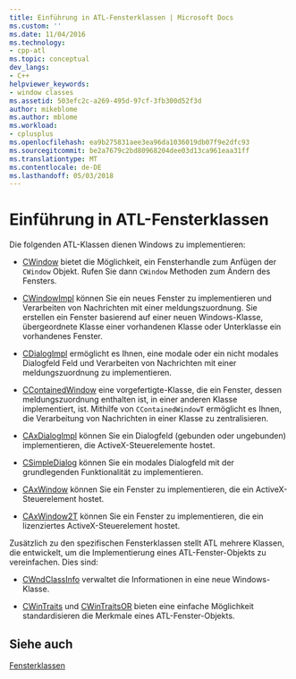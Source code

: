 ```yaml
---
title: Einführung in ATL-Fensterklassen | Microsoft Docs
ms.custom: ''
ms.date: 11/04/2016
ms.technology:
- cpp-atl
ms.topic: conceptual
dev_langs:
- C++
helpviewer_keywords:
- window classes
ms.assetid: 503efc2c-a269-495d-97cf-3fb300d52f3d
author: mikeblome
ms.author: mblome
ms.workload:
- cplusplus
ms.openlocfilehash: ea9b275831aee3ea96da1036019db07f9e2dfc93
ms.sourcegitcommit: be2a7679c2bd80968204dee03d13ca961eaa31ff
ms.translationtype: MT
ms.contentlocale: de-DE
ms.lasthandoff: 05/03/2018
---
```

# <a name="introduction-to-atl-window-classes"></a>Einführung in ATL-Fensterklassen
Die folgenden ATL-Klassen dienen Windows zu implementieren:  
  
-   [CWindow](../atl/reference/cwindow-class.md) bietet die Möglichkeit, ein Fensterhandle zum Anfügen der `CWindow` Objekt. Rufen Sie dann `CWindow` Methoden zum Ändern des Fensters.  
  
-   [CWindowImpl](../atl/reference/cwindowimpl-class.md) können Sie ein neues Fenster zu implementieren und Verarbeiten von Nachrichten mit einer meldungszuordnung. Sie erstellen ein Fenster basierend auf einer neuen Windows-Klasse, übergeordnete Klasse einer vorhandenen Klasse oder Unterklasse ein vorhandenes Fenster.  
  
-   [CDialogImpl](../atl/reference/cdialogimpl-class.md) ermöglicht es Ihnen, eine modale oder ein nicht modales Dialogfeld Feld und Verarbeiten von Nachrichten mit einer meldungszuordnung zu implementieren.  
  
-   [CContainedWindow](../atl/reference/ccontainedwindowt-class.md) eine vorgefertigte-Klasse, die ein Fenster, dessen meldungszuordnung enthalten ist, in einer anderen Klasse implementiert, ist. Mithilfe von `CContainedWindowT` ermöglicht es Ihnen, die Verarbeitung von Nachrichten in einer Klasse zu zentralisieren.  
  
-   [CAxDialogImpl](../atl/reference/caxdialogimpl-class.md) können Sie ein Dialogfeld (gebunden oder ungebunden) implementieren, die ActiveX-Steuerelemente hostet.  
  
-   [CSimpleDialog](../atl/reference/csimpledialog-class.md) können Sie ein modales Dialogfeld mit der grundlegenden Funktionalität zu implementieren.  
  
-   [CAxWindow](../atl/reference/caxwindow-class.md) können Sie ein Fenster zu implementieren, die ein ActiveX-Steuerelement hostet.  
  
-   [CAxWindow2T](../atl/reference/caxwindow2t-class.md) können Sie ein Fenster zu implementieren, die ein lizenziertes ActiveX-Steuerelement hostet.  
  
 Zusätzlich zu den spezifischen Fensterklassen stellt ATL mehrere Klassen, die entwickelt, um die Implementierung eines ATL-Fenster-Objekts zu vereinfachen. Dies sind:  
  
-   [CWndClassInfo](../atl/reference/cwndclassinfo-class.md) verwaltet die Informationen in eine neue Windows-Klasse.  
  
-   [CWinTraits](../atl/reference/cwintraits-class.md) und [CWinTraitsOR](../atl/reference/cwintraitsor-class.md) bieten eine einfache Möglichkeit standardisieren die Merkmale eines ATL-Fenster-Objekts.  
  
## <a name="see-also"></a>Siehe auch  
 [Fensterklassen](../atl/atl-window-classes.md)

